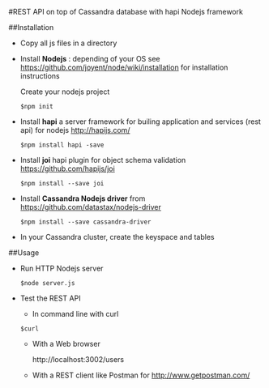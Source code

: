 
#REST API on top of Cassandra database with hapi Nodejs framework


##Installation

- Copy all js files in a directory

- Install **Nodejs** : depending of your OS see https://github.com/joyent/node/wiki/installation for installation instructions

  Create your nodejs project
  ```
  $npm init
  ```


- Install **hapi** a server framework for builing application and services (rest api) for nodejs http://hapijs.com/

  ```
  $npm install hapi -save
  ```

- Install **joi** hapi plugin for object schema validation https://github.com/hapijs/joi

  ```
  $npm install --save joi
  ```

- Install **Cassandra Nodejs driver** from https://github.com/datastax/nodejs-driver
  ```
  $npm install --save cassandra-driver
  ```

- In your Cassandra cluster, create the keyspace and tables

##Usage

- Run HTTP Nodejs server

  ```
  $node server.js
  ```

- Test the REST API

  - In command line with curl

  ```
  $curl
  ```

  - With a Web browser

      http://localhost:3002/users

  - With a REST client like Postman for http://www.getpostman.com/
